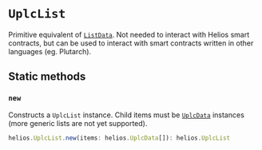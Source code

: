# `UplcList`

Primitive equivalent of [`ListData`](./listdata.md). Not needed to interact with Helios smart contracts, but can be used to interact with smart contracts written in other languages (eg. Plutarch).

## Static methods

### `new`

Constructs a `UplcList` instance. Child items must be [`UplcData`](./uplcdata.md) instances (more generic lists are not yet supported).

```ts
helios.UplcList.new(items: helios.UplcData[]): helios.UplcList
```